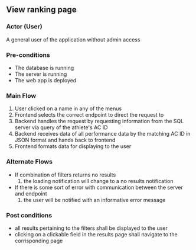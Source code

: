 ## View ranking page

### Actor (User)
A general user of the application without admin access

### Pre-conditions
- The database is running
- The server is running
- The web app is deployed

### Main Flow
1. User clicked on a name in any of the menus 
2. Frontend selects the correct endpoint to direct the request to
6. Backend handles the request by requesting information from the SQL server via query of the athlete's AC ID
7. Backend receives data of all performance data by the matching AC ID in JSON format and hands back to frontend
8. Frontend formats data for displaying to the user

### Alternate Flows
- If combination of filters returns no results
  1. the loading notification will change to a no results notification 
- If there is some sort of error with communication between the server and endpoint
  1. the user will be notified with an informative error message

### Post conditions
- all results pertaining to the filters shall be displayed to the user
- clicking on a clickable field in the results page shall navigate to the corrisponding page

